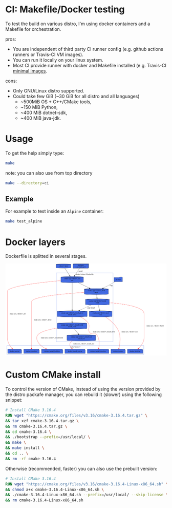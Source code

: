 # CI: Makefile/Docker testing
To test the build on various distro, I'm using docker containers and a Makefile for orchestration.

pros:
* You are independent of third party CI runner config (e.g. github actions runners or Travis-CI VM images).
* You can run it locally on your linux system.
* Most CI provide runner with docker and Makefile installed (e.g. Travis-CI [minimal images](https://docs.travis-ci.com/user/languages/minimal-and-generic/).

cons:
* Only GNU/Linux distro supported.
* Could take few GiB (~30 GiB for all distro and all languages)
  * ~500MiB OS + C++/CMake tools,
  * ~150 MiB Python,
  * ~400 MiB dotnet-sdk,
  * ~400 MiB java-jdk.

# Usage
To get the help simply type:
```sh
make
```

note: you can also use from top directory
```sh
make --directory=ci
```

## Example
For example to test inside an `Alpine` container:
```sh
make test_alpine
```

# Docker layers
Dockerfile is splitted in several stages.

![docker](doc/docker.svg)

# Custom CMake install
To control the version of CMake, instead of using the version provided by the
distro packafe manager, you can rebuild it (slower) using the following snippet:
```Dockerfile
# Install CMake 3.16.4
RUN wget "https://cmake.org/files/v3.16/cmake-3.16.4.tar.gz" \
&& tar xzf cmake-3.16.4.tar.gz \
&& rm cmake-3.16.4.tar.gz \
&& cd cmake-3.16.4 \
&& ./bootstrap --prefix=/usr/local/ \
&& make \
&& make install \
&& cd .. \
&& rm -rf cmake-3.16.4
```

Otherwise (recommended, faster) you can also use the prebuilt version:
```Dockerfile
# Install CMake 3.16.4
RUN wget "https://cmake.org/files/v3.16/cmake-3.16.4-Linux-x86_64.sh" \
&& chmod a+x cmake-3.16.4-Linux-x86_64.sh \
&& ./cmake-3.16.4-Linux-x86_64.sh --prefix=/usr/local/ --skip-license \
&& rm cmake-3.16.4-Linux-x86_64.sh
```
